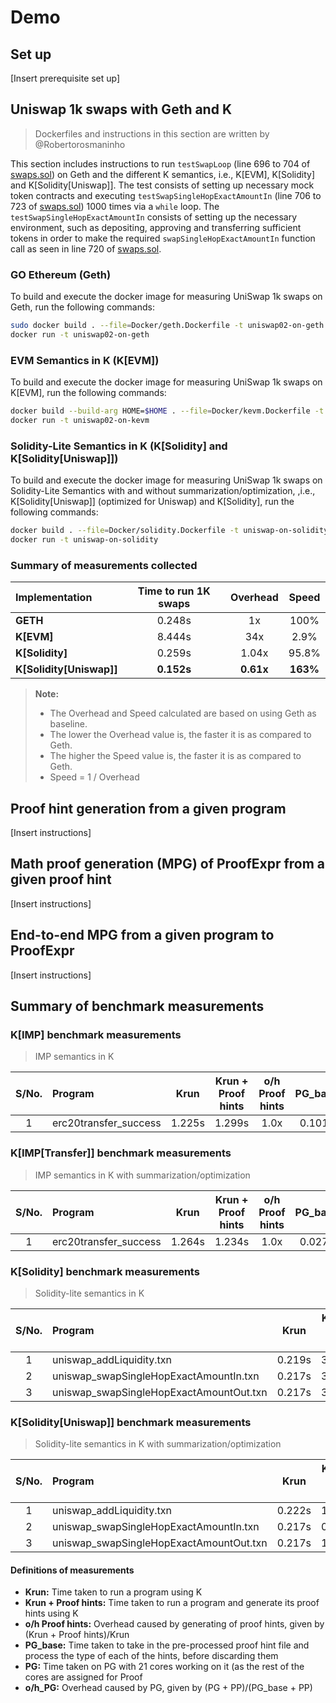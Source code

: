 # Demo

## Set up

[Insert prerequisite set up]

## Uniswap 1k swaps with Geth and K
> Dockerfiles and instructions in this section are written by @Robertorosmaninho

This section includes instructions to run `testSwapLoop` (line 696 to 704 of [swaps.sol](../src/swaps.sol)) on Geth and
the different K semantics, i.e., K[EVM], K[Solidity] and K[Solidity[Uniswap]]. The test consists of setting up necessary 
mock token contracts and executing `testSwapSingleHopExactAmountIn` (line 706 to 723 of [swaps.sol](../src/swaps.sol)) 
1000 times via a `while` loop. The `testSwapSingleHopExactAmountIn` consists of setting up the necessary environment,
such as depositing, approving and transferring sufficient tokens in order to make the required `swapSingleHopExactAmountIn`
function call as seen in line 720 of [swaps.sol](../src/swaps.sol).

### GO Ethereum (Geth)

To build and execute the docker image for measuring UniSwap 1k swaps on Geth, run the following commands:
```bash
sudo docker build . --file=Docker/geth.Dockerfile -t uniswap02-on-geth
docker run -t uniswap02-on-geth
```

### EVM Semantics in K (K[EVM])

To build and execute the docker image for measuring UniSwap 1k swaps on K[EVM], run the following commands:
```bash
docker build --build-arg HOME=$HOME . --file=Docker/kevm.Dockerfile -t uniswap02-on-kevm
docker run -t uniswap02-on-kevm
```
### Solidity-Lite Semantics in K (K[Solidity] and K[Solidity[Uniswap]])

To build and execute the docker image for measuring UniSwap 1k swaps on Solidity-Lite Semantics with and without summarization/optimization, 
,i.e., K[Solidity[Uniswap]] (optimized for Uniswap) and K[Solidity], run the following commands:
```bash
docker build . --file=Docker/solidity.Dockerfile -t uniswap-on-solidity
docker run -t uniswap-on-solidity
```

### Summary of measurements collected

| Implementation | Time to run 1K swaps | Overhead | Speed |
| :- | :-: | :-: | :-: |
| **GETH** | 0.248s | 1x | 100% |
| **K[EVM]** | 8.444s | 34x | 2.9% |
| **K[Solidity]** | 0.259s | 1.04x | 95.8% |
| **K[Solidity[Uniswap]]** | **0.152s** | **0.61x** | **163%** |

> **Note:**
> - The Overhead and Speed calculated are based on using Geth as baseline.
> - The lower the Overhead value is, the faster it is as compared to Geth.
> - The higher the Speed value is, the faster it is as compared to Geth.
> - Speed = 1 / Overhead

## Proof hint generation from a given program

[Insert instructions]

## Math proof generation (MPG) of ProofExpr from a given proof hint

[Insert instructions]

## End-to-end MPG from a given program to ProofExpr

[Insert instructions]

## Summary of benchmark measurements

### K[IMP] benchmark measurements
> IMP semantics in K

| S/No. | Program | Krun | Krun + Proof hints | o/h Proof hints | PG_base | PG | o/h_PG |
| :-: | :- | :-: | :-: | :-: | :-: | :-: | :-: |
| 1 | erc20transfer_success | 1.225s | 1.299s | 1.0x | 0.101s | 1.560s | 6.0x |  


### K[IMP[Transfer]] benchmark measurements
> IMP semantics in K with summarization/optimization

| S/No. | Program | Krun | Krun + Proof hints | o/h Proof hints | PG_base | PG | o/h_PG |
| :-: | :- | :-: | :-: | :-: | :-: | :-: | :-: |
| 1 | erc20transfer_success | 1.264s | 1.234s | 1.0x | 0.027s | 0.987s | 10.2x | 


### K[Solidity] benchmark measurements
> Solidity-lite semantics in K

| S/No. | Program | Krun | Krun + Proof hints | o/h Proof hints | PG_base | PG | o/h_PG |
| :-: | :- | :-: | :-: | :-: | :-: | :-: | :-: |
| 1 | uniswap_addLiquidity.txn | 0.219s | 3.482s | 15.8x | 2898.241s | _TBC_ | _TBC_ |  
| 2 | uniswap_swapSingleHopExactAmountIn.txn | 0.217s | 3.058s | 14.0x | 2590.308s | 3313.402s | 1.3x | 
| 3 | uniswap_swapSingleHopExactAmountOut.txn | 0.217s | 3.131s | 14.4x | 2769.396s | _TBC_ | _TBC_ | 


### K[Solidity[Uniswap]] benchmark measurements
> Solidity-lite semantics in K with summarization/optimization

| S/No. | Program | Krun | Krun + Proof hints | o/h Proof hints | PG_base | PG | o/h_PG |
| :-: | :- | :-: | :-: | :-: | :-: | :-: | :-: |
| 1 | uniswap_addLiquidity.txn | 0.222s | 1.440s | 6.4x | 1554.702s | 1452.360s | 0.9x | 
| 2 | uniswap_swapSingleHopExactAmountIn.txn | 0.217s | 0.973s | 4.4x | 729.427s | 1520.758s | 2.1x | 
| 3 | uniswap_swapSingleHopExactAmountOut.txn | 0.217s | 1.209s | 5.5x | 1068.381s | 1678.967s | 1.6x |  


#### Definitions of measurements

- **Krun:** Time taken to run a program using K
- **Krun + Proof hints:** Time taken to run a program and generate its proof hints using K
- **o/h Proof hints:** Overhead caused by generating of proof hints, given by (Krun + Proof hints)/Krun
- **PG_base:** Time taken to take in the pre-processed proof hint file and process the type of each of the hints, before discarding them
- **PG:** Time taken on PG with 21 cores working on it (as the rest of the cores are assigned for Proof 
- **o/h_PG:** Overhead caused by PG, given by (PG + PP)/(PG_base + PP)

